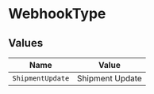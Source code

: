 # WebhookType


## Values

| Name             | Value            |
| ---------------- | ---------------- |
| `ShipmentUpdate` | Shipment Update  |